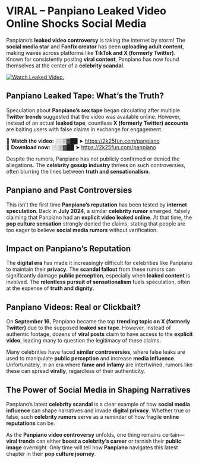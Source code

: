 # VIRAL – Panpiano Leaked Video Online Shocks Social Media 

Panpiano’s **leaked video controversy** is taking the internet by storm! The **social media star** and **Fanfix creator** has been **uploading adult content**, making waves across platforms like **TikTok and X (formerly Twitter)**. Known for consistently posting **viral content**, Panpiano has now found themselves at the center of a **celebrity scandal**.  

[![Watch Leaked Video.](https://miro.medium.com/v2/resize:fit:828/format:webp/1*cilzJN44JGOrTw9NJCrNHA.gif "Watch Leaked Video")](https://2k25fun.com/panpiano)

## **Panpiano Leaked Tape: What’s the Truth?**  
Speculation about **Panpiano’s sex tape** began circulating after multiple **Twitter trends** suggested that the video was available online. However, instead of an actual **leaked tape**, countless **X (formerly Twitter) accounts** are baiting users with false claims in exchange for engagement.  

🔹 **Watch the video:** ░░▒▓██ ➤ https://2k25fun.com/panpiano  
🔹 **Download now:** ░░▒▓██ ➤ https://2k25fun.com/panpiano  

Despite the rumors, Panpiano has not publicly confirmed or denied the allegations. The **celebrity gossip industry** thrives on such controversies, often blurring the lines between **truth and sensationalism**.  

## **Panpiano and Past Controversies**  
This isn’t the first time **Panpiano’s reputation** has been tested by **internet speculation**. Back in **July 2024**, a similar **celebrity rumor** emerged, falsely claiming that Panpiano had an **explicit video leaked online**. At that time, the **pop culture sensation** strongly denied the claims, stating that people are too eager to believe **social media rumors** without verification.  

## **Impact on Panpiano’s Reputation**  
The **digital era** has made it increasingly difficult for celebrities like Panpiano to maintain their **privacy**. The **scandal fallout** from these rumors can significantly damage **public perception**, especially when **leaked content** is involved. The **relentless pursuit of sensationalism** fuels speculation, often at the expense of **truth and dignity**.  

## **Panpiano Videos: Real or Clickbait?**  
On **September 16**, Panpiano became the top **trending topic on X (formerly Twitter)** due to the supposed **leaked sex tape**. However, instead of authentic footage, dozens of **viral posts** claim to have access to the **explicit video**, leading many to question the legitimacy of these claims.  

Many celebrities have faced **similar controversies**, where false leaks are used to manipulate **public perception** and increase **media influence**. Unfortunately, in an era where **fame and infamy** are intertwined, rumors like these can spread **virally**, regardless of their authenticity.  

## **The Power of Social Media in Shaping Narratives**  
Panpiano’s latest **celebrity scandal** is a clear example of how **social media influence** can shape narratives and invade **digital privacy**. Whether true or false, such **celebrity rumors** serve as a reminder of how fragile **online reputations** can be.  

As the **Panpiano video controversy** unfolds, one thing remains certain—**viral trends** can either **boost a celebrity’s career** or tarnish their **public image** overnight. Only time will tell how **Panpiano** navigates this latest chapter in their **pop culture journey**. 